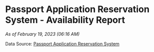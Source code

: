 # Passport Application Reservation System - Availability Report

*As of February 19, 2023 (06:16 AM)*

Data Source: [Passport Application Reservation System](https://eservices.immigration.gov.lk:8443/appointment/pages/reservationApplication.xhtml)